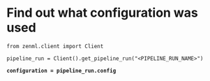 # Find out what configuration was used

<pre class="language-python"><code class="lang-python">from zenml.client import Client

pipeline_run = Client().get_pipeline_run("&#x3C;PIPELINE_RUN_NAME>")

<strong>configuration = pipeline_run.config
</strong></code></pre>
